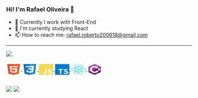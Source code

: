 ### Hi! I'm Rafael Oliveira 👋

- 🔭 Currently I work with Front-End
- 🌱 I'm currently studying React
- 📫 How to reach me: rafael.roberto200618@gmail.com

---
<div>
  <a href="https://github.com/Fel1324">
<!--     <img height="180em" src="https://github-readme-stats.vercel.app/api?username=Fel1324&show_icons=true&theme=holi&include_all_commits=true&count_private=true"> -->
    <img height="180em" src="https://github-readme-stats.vercel.app/api/top-langs/?username=Fel1324&layout=compact&langs_count=16&theme=holi">
</div>


<div style="display: inline_block"><br>
  <img align="center" alt="Rafael-HTML" height="30" width="40" src="https://raw.githubusercontent.com/devicons/devicon/master/icons/html5/html5-original.svg">
  <img align="center" alt="Rafael-CSS" height="30" width="40" src="https://raw.githubusercontent.com/devicons/devicon/master/icons/css3/css3-original.svg">
  <img align="center" alt="Rafael-Js" height="30" width="40" src="https://raw.githubusercontent.com/devicons/devicon/master/icons/javascript/javascript-plain.svg">
  <img align="center" alt="Rafael-Ts" height="30" width="40" src="https://raw.githubusercontent.com/devicons/devicon/master/icons/typescript/typescript-plain.svg">
  <img align="center" alt="Rafael-React" height="30" width="40" src="https://raw.githubusercontent.com/devicons/devicon/master/icons/react/react-original.svg">
  <img align="center" alt="Rafa-Csharp" height="30" width="40" src="https://raw.githubusercontent.com/devicons/devicon/master/icons/csharp/csharp-original.svg">
</div>

##

<div> 
  <a href = "rafael.roberto200618@gmail.com"><img src="https://img.shields.io/badge/-Gmail-%23333?style=for-the-badge&logo=gmail&logoColor=white" target="_blank"></a>
  <a href="https://instagram.com/rafaelr.oliveira_" target="_blank"><img src="https://img.shields.io/badge/-Instagram-%23E4405F?style=for-the-badge&logo=instagram&logoColor=white" target="_blank"></a>
</div>
